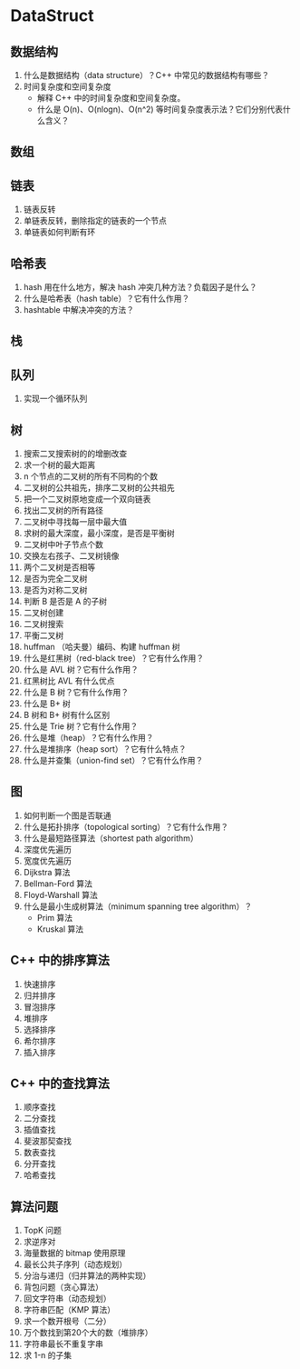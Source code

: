 # DataStruct

## 数据结构
1. 什么是数据结构（data structure）？C++ 中常见的数据结构有哪些？
2. 时间复杂度和空间复杂度
    + 解释 C++ 中的时间复杂度和空间复杂度。
    + 什么是 O(n)、O(nlogn)、O(n^2) 等时间复杂度表示法？它们分别代表什么含义？

## 数组

## 链表
1. 链表反转
2. 单链表反转，删除指定的链表的一个节点
3. 单链表如何判断有环

## 哈希表
1. hash 用在什么地方，解决 hash 冲突几种方法？负载因子是什么？
2. 什么是哈希表（hash table）？它有什么作用？
3. hashtable 中解决冲突的方法？

## 栈

## 队列
1. 实现一个循环队列

## 树
1. 搜索二叉搜索树的的增删改查
2. 求一个树的最大距离
3. n 个节点的二叉树的所有不同构的个数
4. 二叉树的公共祖先，排序二叉树的公共祖先
5. 把一个二叉树原地变成一个双向链表
6. 找出二叉树的所有路径
7. 二叉树中寻找每一层中最大值
8. 求树的最大深度，最小深度，是否是平衡树
9. 二叉树中叶子节点个数
10. 交换左右孩子、二叉树镜像
11. 两个二叉树是否相等
12. 是否为完全二叉树
13. 是否为对称二叉树
14. 判断 B 是否是 A 的子树
15. 二叉树创建
16. 二叉树搜索
17. 平衡二叉树
18. huffman （哈夫曼）编码、构建 huffman 树
19. 什么是红黑树（red-black tree）？它有什么作用？
20. 什么是 AVL 树？它有什么作用？
21. 红黑树比 AVL 有什么优点
22. 什么是 B 树？它有什么作用？
23. 什么是 B+ 树
24. B 树和 B+ 树有什么区别
25. 什么是 Trie 树？它有什么作用？
26. 什么是堆（heap）？它有什么作用？
27. 什么是堆排序（heap sort）？它有什么特点？
28. 什么是并查集（union-find set）？它有什么作用？

## 图
1. 如何判断一个图是否联通
2. 什么是拓扑排序（topological sorting）？它有什么作用？
3. 什么是最短路径算法（shortest path algorithm）
4. 深度优先遍历
5. 宽度优先遍历
6. Dijkstra 算法
7. Bellman-Ford 算法
8. Floyd-Warshall 算法
9. 什么是最小生成树算法（minimum spanning tree algorithm）？
    + Prim 算法
    + Kruskal 算法

## C++ 中的排序算法
1. 快速排序
2. 归并排序
3. 冒泡排序
4. 堆排序
5. 选择排序
6. 希尔排序
7. 插入排序

## C++ 中的查找算法
1. 顺序查找
2. 二分查找
3. 插值查找
4. 斐波那契查找
5. 数表查找
6. 分开查找
7. 哈希查找

## 算法问题
1. TopK 问题
2. 求逆序对
3. 海量数据的 bitmap 使用原理
4. 最长公共子序列（动态规划）
5. 分治与递归（归并算法的两种实现）
6. 背包问题（贪心算法）
7. 回文字符串（动态规划）
8. 字符串匹配（KMP 算法）
9. 求一个数开根号（二分）
10. 万个数找到第20个大的数（堆排序）
11. 字符串最长不重复字串
12. 求 1-n 的子集
